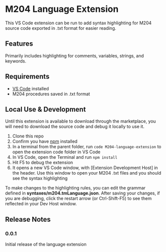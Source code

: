# M204 Language Extension

This VS Code extension can be run to add syntax highlighting for M204 source code exported in .txt format for easier reading.

## Features

Primarily includes highlighting for comments, variables, strings, and keywords.

## Requirements

- [VS Code](https://code.visualstudio.com/) installed
- M204 procedures saved in .txt format

## Local Use & Development

Until this extension is available to download through the marketplace, you will need to download the source code and debug it locally to use it.

1. Clone this repo
2. Confirm you have [npm](https://www.npmjs.com/get-npm) installed
3. In a terminal from the parent folder, run `code M204-language-extension` to open the extension code folder in VS Code
4. In VS Code, open the Terminal and run `npm install`
5. Hit F5 to debug the extension
6. It opens a new VS Code window, with [Extension Development Host] in the header. Use this window to open your M204 .txt files and you should see the syntax highlighting

To make changes to the highlighting rules, you can edit the grammar defined in **syntaxes/m204.tmLanguage.json**. After saving your changes, if you are debugging, click the restart arrow (or Ctrl-Shift-F5) to see them reflected in your Dev Host window.

## Release Notes

### 0.0.1

Initial release of the language extension
